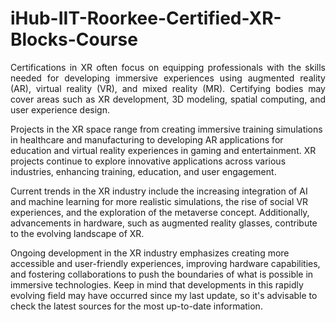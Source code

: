 # iHub-IIT-Roorkee-Certified-XR-Blocks-Course

<p align="justify"> Certifications in XR often focus on equipping professionals with the skills needed for developing immersive experiences using augmented reality (AR), virtual reality (VR), and mixed reality (MR). Certifying bodies may cover areas such as XR development, 3D modeling, spatial computing, and user experience design.

Projects in the XR space range from creating immersive training simulations in healthcare and manufacturing to developing AR applications for education and virtual reality experiences in gaming and entertainment. XR projects continue to explore innovative applications across various industries, enhancing training, education, and user engagement.

Current trends in the XR industry include the increasing integration of AI and machine learning for more realistic simulations, the rise of social VR experiences, and the exploration of the metaverse concept. Additionally, advancements in hardware, such as augmented reality glasses, contribute to the evolving landscape of XR.

Ongoing development in the XR industry emphasizes creating more accessible and user-friendly experiences, improving hardware capabilities, and fostering collaborations to push the boundaries of what is possible in immersive technologies. Keep in mind that developments in this rapidly evolving field may have occurred since my last update, so it's advisable to check the latest sources for the most up-to-date information.</p>

